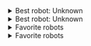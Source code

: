 <!doctype html>
<html lang="en">
<head>
  <meta charset="utf-8">
  <title>details-menu demo</title>
  <style>
    details-menu {
      background: white;
      border: 1px solid;
      display: block;
      padding: 4px;
      width: 200px;
    }
    button, label[tabindex] {
      font-family: inherit;
      font-size: inherit;
      display: block;
      background: none;
      border: 0;
      width: 100%;
      text-align: left;
      padding: 0;
    }
  </style>
</head>
<body>
  <details>
    <summary>Best robot: <span data-menu-button>Unknown</span></summary>
    <details-menu>
      <button type="button" role="menuitem" data-menu-button-text>Hubot</button>
      <button type="button" role="menuitem" data-menu-button-text>Bender</button>
      <button type="button" role="menuitem" data-menu-button-text>BB-8</button>
    </details-menu>
  </details>

  <details>
    <summary>Best robot: <span data-menu-button>Unknown</span></summary>
    <details-menu>
      <label tabindex="0" role="menuitemradio" data-menu-button-text><input type="radio" name="robot"> Hubot</label>
      <label tabindex="0" role="menuitemradio" data-menu-button-text><input type="radio" name="robot"> Bender</label>
      <label tabindex="0" role="menuitemradio" data-menu-button-text><input type="radio" name="robot"> BB-8</label>
    </details-menu>
  </details>

  <details>
    <summary>Favorite robots</summary>
    <details-menu>
      <label tabindex="0" role="menuitemcheckbox"><input type="checkbox" name="robot"> Hubot</label>
      <label tabindex="0" role="menuitemcheckbox"><input type="checkbox" name="robot"> Bender</label>
      <label tabindex="0" role="menuitemcheckbox"><input type="checkbox" name="robot"> BB-8</label>
    </details-menu>
  </details>

  <details>
    <summary data-menu-button>Favorite robots</summary>
    <details-menu>
      <button type="submit" name="robot" value="Hubot" role="menuitemradio" data-menu-button-text>Hubot</button>
      <button type="submit" name="robot" value="Bender" role="menuitemradio" data-menu-button-text>Bender</button>
      <button type="submit" name="robot" value="BB-8" role="menuitemradio" data-menu-button-text>BB-8</button>
    </details-menu>
  </details>

  <script type="text/javascript">
    document.addEventListener('details-menu-selected', e => console.log(e))
  </script>
  <!-- <script type="module" src="../dist/index.js"></script> -->
  <script type="module" src="https://unpkg.com/@github/details-menu-element@latest?module"></script>
</body>
</html>
